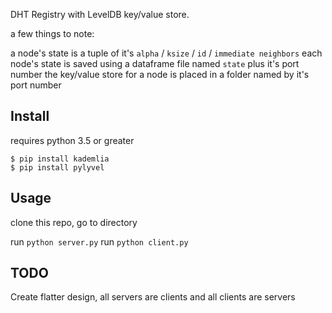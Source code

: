 DHT Registry with LevelDB key/value store.

a few things to note: 

a node's state is a tuple of it's `alpha` / `ksize` / `id` / `immediate neighbors`
each node's state is saved using a dataframe file named `state` plus it's port number
the key/value store for a node is placed in a folder named by it's port number

## Install
requires python 3.5 or greater
```
$ pip install kademlia
$ pip install pylyvel
```

## Usage
clone this repo, go to directory

run `python server.py`
run `python client.py`


## TODO
Create flatter design, all servers are clients and all clients are servers